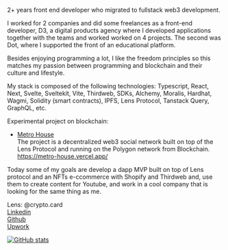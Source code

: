 2+ years front end developer who migrated to fullstack web3 development.

I worked for 2 companies and did some freelances as a front-end developer, D3, a digital products agency where I developed applications together with the teams and worked worked on 4 projects.
The second was Dot, where I supported the front of an educational platform.

Besides enjoying programming a lot, I like the freedom principles so this matches my passion between programming and blockchain and their culture and lifestyle.

My stack is composed of the following technologies: Typescript, React, Next, Svelte, Sveltekit, Vite, Thirdweb, SDKs, Alchemy, Moralis, Hardhat, Wagmi, Solidity (smart contracts), IPFS, Lens Protocol, Tanstack Query, GraphQL, etc.

Experimental project on blockchain:

- [Metro House](https://github.com/0xFernandoDias/metro-house)<br/>
The project is a decentralized web3 social network built on top of the Lens Protocol and running on the Polygon network from Blockchain.
<br/> https://metro-house.vercel.app/

Today some of my goals are develop a dapp MVP built on top of Lens protocol and an NFTs e-ccommerce with Shopify and Thirdweb and, use them to create content for Youtube, and work in a cool company that is looking for the same thing as me.

Lens: @crypto.card <br/>
[Linkedin](https://www.linkedin.com/in/0xfernandodias/) <br/>
[Github](https://github.com/0xFernandoDias) <br/>
[Upwork](https://www.upwork.com/freelancers/~019898a8d588c45628) <br/>

[![GitHub stats](https://github-readme-stats.vercel.app/api?username=0xFernandoDias&count_private=true&show_icons=true&theme=dracula)](https://github.com/0xFernandoDias/github-readme-stats)
